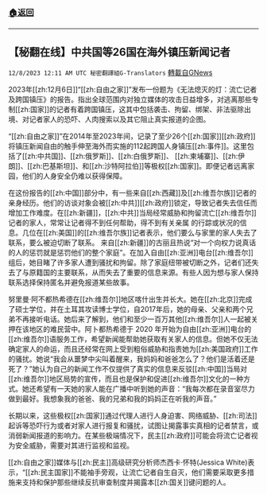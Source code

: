 ###  [:house:返回](README.md)
---


## 【秘翻在线】中共国等26国在海外镇压新闻记者
`12/8/2023 12:11 AM UTC 秘密翻譯組G-Translators` [轉載自GNews](https://gnews.org/articles/2084131)

2023年[[zh:12月6日]]“[[zh:自由之家]]”发布一份题为《无法熄灭的灯：流亡记者及跨国镇压》的报告。指出全球范围内对独立媒体的攻击日益增多，对逃离那些专制[[zh:国家]]的记者有着跨国镇压，这其中包括袭击、拘留、绑架、非法驱除出境、对记者家人的恐吓、人肉搜索以及其它阻止真实报道的企图。

“[[zh:自由之家]]”在2014年至2023年间，记录了至少26个[[zh:国家]][[zh:政府]]将镇压新闻自由的触手伸至海外而实施的112起跨国人身镇压[[zh:事件]]。这里包括了[[zh:中共国]]、[[zh:俄罗斯]]、[[zh:白俄罗斯]]、 [[zh:柬埔寨]]、[[zh:伊朗]]、[[zh:巴基斯坦]]、和[[zh:沙特阿拉伯]]等极权[[zh:国家]]。即便记者远离家园，他们的人身安全仍难以获得保障。

在这份报告的[[zh:中国]]部分中，有一些来自[[zh:西藏]]及[[zh:维吾尔族]]记者的亲身经历。他们的访谈对象会被[[zh:中共]][[zh:政府]]锁定，导致记者失去信任而增加工作难度。在[[zh:新疆]]，[[zh:中共]]当局经常威胁和拘留流亡[[zh:维吾尔]]记者的家⼈，常常让记者得不到任何帮助，得不到有关亲属 的⾏踪或状况的信息。⼏位在[[zh:美国]]的[[zh:维吾尔族]]记者表⽰，他们要么与家⾥的家⼈失去了联系，要么被迫切断了联系。 来自[[zh:新疆]]的古丽且热说“对⼀个向权⼒说真话的⼈的惩罚就是惩罚他们的整个家庭”。在加⼊⾃由[[zh:亚洲]]电台[[zh:维吾尔]]组后，她⽬睹了许多家⼈遭到骚扰和拘留。除了家庭纽带被切断之外，记者们还失去了与原籍国的主要联系，从⽽失去了重要的信息来源。有些人因为想与家⼈保持联系选择保持匿名并避免报道某些故事。

努⾥曼·阿不都热希德在[[zh:维吾尔]]地区喀什出⽣并⻓⼤。她在[[zh:北京]]完成了硕⼠学位，并在⼟⽿其攻读博⼠学位，自2017年后，她的⺟亲、⽗亲和两个兄弟不再接听电话。她后来了解到，他们和⾄少⼀百万其他[[zh:维吾尔]]⼈⼀起被关押在该地区的难⺠营中。阿⼘都热希德于 2020 年开始为⾃由[[zh:亚洲]]电台的[[zh:维吾尔]]语服务⼯作，希望新闻能帮助她获取有关家⼈的信息。但她不仅⽆法确定家⼈的命运，⽽且还经常在⽹上受到粗俗威胁和指责她为[[zh:美国政府]]⼯作的骚扰。她说“我会从噩梦中尖叫着醒来，我妈妈和爸爸怎么了？他们是活着还是死了？”她认为⾃⼰的新闻⼯作不仅提供了真实的信息来反驳[[zh:中国]]当局对[[zh:维吾尔]]地区局势的宣传，⽽且也是保护和促进[[zh:维吾尔]]⽂化的⼀种⽅式。她还希望有⼀天她的家⼈能在⼴播中听到她的声⾳：“我每次都在录⾳室尽⼒做到最好。我想象我的爸爸、我的兄弟和我的妈妈正在听我的声⾳。”

⻓期以来，这些极权[[zh:国家]]通过代理⼈进⾏人身迫害、网络威胁、[[zh:司法]]起诉等恐吓行为或者对家⼈进⾏报复和骚扰，试图让揭露事实真相的记者禁言，或消弱新闻报道的影响力。在某些极端情况下，⺠主[[zh:政府]]可能会将流亡记者视为安全威胁，需要对其进⾏监视和监视。

[[zh:自由之家]]媒体与[[zh:民主]]高级研究分析师杰西卡·怀特(Jessica White)表示，“[[zh:民主国家]]不能袖手旁观，让流亡记者自生自灭，他们需要采取更多措施来支持和保护那些继续反抗审查制度并揭露本[[zh:国关]]键问题的人。
